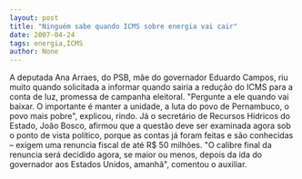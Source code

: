 ```yaml
---
layout: post
title: "Ninguém sabe quando ICMS sobre energia vai cair"
date: 2007-04-24
tags: energia,ICMS
author: None
---
```


A deputada Ana Arraes, do PSB, mãe do governador Eduardo Campos, riu muito quando solicitada a informar quando sairia a redução do ICMS para a conta de luz, promessa de campanha eleitoral.
\"Pergunte a ele quando vai baixar. O importante é manter a unidade, a luta do povo de Pernambuco, o povo mais pobre\", explicou, rindo.
Já o secretário de Recursos Hídricos do Estado, João Bosco, afirmou que a questão deve ser examinada agora sob o ponto de vista político, porque as contas já foram feitas e são conhecidas – exigem uma renuncia fiscal de até R$ 50 milhões.
\"O calibre final da renuncia será decidido agora, se maior ou menos, depois da ida do governador aos Estados Unidos, amanhã\", comentou o auxiliar. 